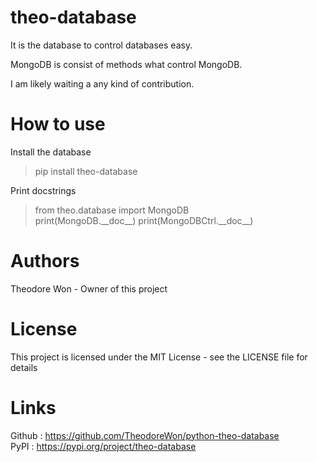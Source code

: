 # theo-database

It is the database to control databases easy.

MongoDB is consist of methods what control MongoDB.

I am likely waiting a any kind of contribution.


# How to use

Install the database  
> pip install theo-database

Print docstrings
> from theo.database import MongoDB  
> print(MongoDB.&#95;&#95;doc&#95;&#95;)
> print(MongoDBCtrl.&#95;&#95;doc&#95;&#95;)


# Authors

Theodore Won - Owner of this project


# License

This project is licensed under the MIT License - see the LICENSE file for details


# Links

Github : https://github.com/TheodoreWon/python-theo-database  
PyPI : https://pypi.org/project/theo-database
